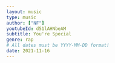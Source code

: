 ```yaml
---
layout: music
type: music
author: ["NF"]
youtubeId: d51lAHNbeAM
subtitle: You're Special
genre: rap
# All dates must be YYYY-MM-DD format!
date: 2021-11-16
---
```


